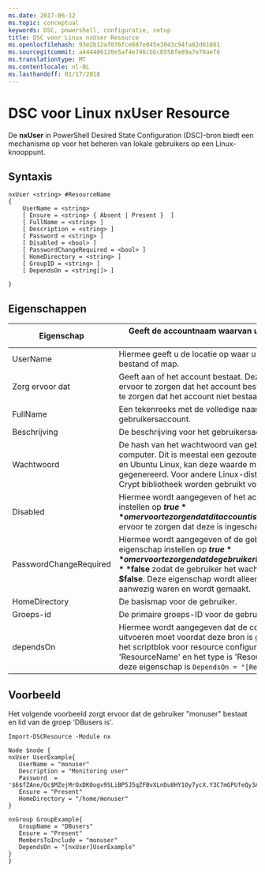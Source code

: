 ```yaml
---
ms.date: 2017-06-12
ms.topic: conceptual
keywords: DSC, powershell, configuratie, setup
title: DSC voor Linux nxUser Resource
ms.openlocfilehash: 93e2b12af076fce687e045e3043c94fa82d61861
ms.sourcegitcommit: a444406120e5af4e746cbbc0558fe89a7e78aef6
ms.translationtype: MT
ms.contentlocale: nl-NL
ms.lasthandoff: 01/17/2018
---
```

# <a name="dsc-for-linux-nxuser-resource"></a>DSC voor Linux nxUser Resource

De **nxUser** in PowerShell Desired State Configuration (DSC)-bron biedt een mechanisme op voor het beheren van lokale gebruikers op een Linux-knooppunt.

## <a name="syntax"></a>Syntaxis

```
nxUser <string> #ResourceName
{
    UserName = <string>
    [ Ensure = <string> { Absent | Present }  ]
    [ FullName = <string> ]
    [ Description = <string> ]
    [ Password = <string> ]
    [ Disabled = <bool> ]
    [ PasswordChangeRequired = <bool> ]
    [ HomeDirectory = <string> ]
    [ GroupID = <string> ]
    [ DependsOn = <string[]> ]

}
```

## <a name="properties"></a>Eigenschappen

|  Eigenschap |  Geeft de accountnaam waarvan u wilt om te controleren of een specifieke status. | 
|---|---|
| UserName| Hiermee geeft u de locatie op waar u om te controleren of de status voor een bestand of map.| 
| Zorg ervoor dat| Geeft aan of het account bestaat. Deze eigenschap instellen op 'Aanwezig' om ervoor te zorgen dat het account bestaat en stel deze in op 'Ontbreekt' om ervoor te zorgen dat het account niet bestaat.| 
| FullName| Een tekenreeks met de volledige naam moet worden gebruikt voor het gebruikersaccount.| 
| Beschrijving| De beschrijving voor het gebruikersaccount.| 
| Wachtwoord| De hash van het wachtwoord van gebruikers in de juiste vorm voor de Linux-computer. Dit is meestal een gezouten SHA-256 of SHA-512 hash. Voor Debian en Ubuntu Linux, kan deze waarde met de opdracht mkpasswd worden gegenereerd. Voor andere Linux-distributies, kan de methode crypt van Python Crypt bibliotheek worden gebruikt voor het genereren van de hash.| 
| Disabled| Hiermee wordt aangegeven of het account is ingeschakeld. Deze eigenschap instellen op **$true** om ervoor te zorgen dat dit account is uitgeschakeld en stel deze in op **$false** om ervoor te zorgen dat deze is ingeschakeld.| 
| PasswordChangeRequired| Hiermee wordt aangegeven of de gebruiker het wachtwoord kunt wijzigen. Deze eigenschap instellen op **$true** om ervoor te zorgen dat de gebruiker kan het wachtwoord wijzigen en stel deze in op **$false** zodat de gebruiker het wachtwoord te wijzigen. De standaardwaarde is **$false**. Deze eigenschap wordt alleen beoordeeld als het gebruikersaccount niet aanwezig waren en wordt gemaakt.| 
| HomeDirectory| De basismap voor de gebruiker.| 
| Groeps-id| De primaire groeps-ID voor de gebruiker.| 
| dependsOn | Hiermee wordt aangegeven dat de configuratie van een andere resource uitvoeren moet voordat deze bron is geconfigureerd. Bijvoorbeeld, als de ID van het scriptblok voor resource configuratie die u wilt uitvoeren eerst is 'ResourceName' en het type is 'ResourceType', de syntaxis voor het gebruik van deze eigenschap is `DependsOn = "[ResourceType]ResourceName"`.| 

## <a name="example"></a>Voorbeeld

Het volgende voorbeeld zorgt ervoor dat de gebruiker "monuser" bestaat en lid van de groep 'DBusers is'.

```
Import-DSCResource -Module nx 

Node $node {
nxUser UserExample{
   UserName = "monuser"
   Description = "Monitoring user"
   Password  =    '$6$fZAne/Qc$MZejMrOxDK0ogv9SLiBP5J5qZFBvXLnDu8HY1Oy7ycX.Y3C7mGPUfeQy3A82ev3zIabhDQnj2ayeuGn02CqE/0'
   Ensure = "Present"
   HomeDirectory = "/home/monuser"
}
 
nxGroup GroupExample{
   GroupName = "DBusers"
   Ensure = "Present"
   MembersToInclude = "monuser"
   DependsOn = "[nxUser]UserExample"            
}
}
```

